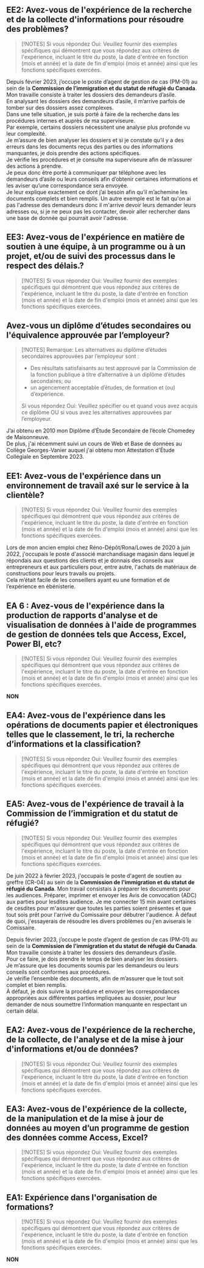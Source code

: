 ## EE2: Avez-vous de l'expérience de la recherche et de la collecte d'informations pour résoudre des problèmes?
>[!NOTES]
>Si vous répondez Oui: Veuillez fournir des exemples spécifiques qui démontrent que vous répondez aux critères de l'expérience, incluant le titre du poste, la date d'entrée en fonction (mois et année) et la date de fin d'emploi (mois et année) ainsi que les fonctions spécifiques exercées.  

Depuis février 2023, j’occupe le poste d’agent de gestion de cas (PM-01) au sein de la **Commission de l’immigration et du statut de réfugié du Canada**.  
Mon travaille consiste à traiter les dossiers des demandeurs d’asile.  
En analysant les dossiers des demandeurs d’asile, il m’arrive parfois de tomber sur des dossiers assez complexes.  
Dans une telle situation, je suis porté à faire de la recherche dans les procédures internes et auprès de ma superviseure.  
Par exemple, certains dossiers nécessitent une analyse plus profonde vu leur complexité.  
Je m’assure de bien analyser les dossiers et si je constate qu’il y a des erreurs dans les documents reçus des parties ou des informations manquantes, je dois prendre des actions spécifiques.  
Je vérifie les procédures et je consulte ma superviseure afin de m’assurer des actions à prendre.  
Je peux donc être porté à communiquer par téléphone avec les demandeurs d’asile ou leurs conseils afin d’obtenir certaines informations et les aviser qu’une correspondance sera envoyée.  
Je leur explique exactement ce dont j’ai besoin afin qu’il m’achemine les documents complets et bien remplis.
Un autre exemple est le fait qu'on ai pas l'adresse des demandeurs donc il m'arrive devoir leurs demander leurs adresses ou, si je ne peux pas les contacter, devoir aller rechercher dans une base de donnée qui pourrait avoir l'adresse.
## EE3: Avez-vous de l'expérience en matière de soutien à une équipe, à un programme ou à un projet, et/ou de suivi des processus dans le respect des délais.?
>[!NOTES]
>Si vous répondez Oui: Veuillez fournir des exemples spécifiques qui démontrent que vous répondez aux critères de l'expérience, incluant le titre du poste, la date d'entrée en fonction (mois et année) et la date de fin d'emploi (mois et année) ainsi que les fonctions spécifiques exercées.  

## Avez-vous un diplôme d’études secondaires ou l'équivalence approuvée par l’employeur?
>[!NOTES]
>Remarque: Les alternatives au diplôme d’études secondaires approuvées par l’employeur sont :  
>- Des résultats satisfaisants au test approuvé par la Commission de la fonction publique à titre d’alternative à un diplôme d’études secondaires; ou  
>- un agencement acceptable d’études, de formation et (ou) d’expérience.
>
>Si vous répondez Oui: Veuillez spécifier ou et quand vous avez acquis ce diplôme OU si vous avez les alternatives approuvées par l’employeur.  

J’ai obtenu en 2010 mon Diplôme d’Étude Secondaire de l’école Chomedey de Maisonneuve.  
De plus, j'ai récemment suivi un cours de Web et Base de données au Collège Georges-Vanier auquel j'ai obtenu mon Attestation d'Étude Collégiale en Septembre 2023.
## EE1: Avez-vous de l'expérience dans un environnement de travail axé sur le service à la clientèle?
>[!NOTES]
>Si vous répondez Oui: Veuillez fournir des exemples spécifiques qui démontrent que vous répondez aux critères de l'expérience, incluant le titre du poste, la date d'entrée en fonction (mois et année) et la date de fin d'emploi (mois et année) ainsi que les fonctions spécifiques exercées.  

Lors de mon ancien emploi chez Réno-Dépôt/Rona/Lowes de 2020 à juin 2022, j'occupais le poste d'associé marchandisage magasin dans lequel je répondais aux questions des clients et je donnais des conseils aux entrepreneurs et aux particuliers pour, entre autre, l'achats de matériaux de constructions pour leurs travails ou projets.  
Cela m’était facile de les conseillers ayant eu une formation et de l’expérience en ébénisterie.
## EA 6 : Avez-vous de l'expérience dans la production de rapports d'analyse et de visualisation de données à l'aide de programmes de gestion de données tels que Access, Excel, Power BI, etc?
>[!NOTES]
>Si vous répondez Oui: Veuillez fournir des exemples spécifiques qui démontrent que vous répondez aux critères de l'expérience, incluant le titre du poste, la date d'entrée en fonction (mois et année) et la date de fin d'emploi (mois et année) ainsi que les fonctions spécifiques exercées.  

**NON**
## EA4: Avez-vous de l'expérience dans les opérations de documents papier et électroniques telles que le classement, le tri, la recherche d’informations et la classification?
>[!NOTES]
>Si vous répondez Oui: Veuillez fournir des exemples spécifiques qui démontrent que vous répondez aux critères de l'expérience, incluant le titre du poste, la date d'entrée en fonction (mois et année) et la date de fin d'emploi (mois et année) ainsi que les fonctions spécifiques exercées.  

## EA5: Avez-vous de l'expérience de travail à la Commission de l’immigration et du statut de réfugié?
>[!NOTES]
>Si vous répondez Oui: Veuillez fournir des exemples spécifiques qui démontrent que vous répondez aux critères de l'expérience, incluant le titre du poste, la date d'entrée en fonction (mois et année) et la date de fin d'emploi (mois et année) ainsi que les fonctions spécifiques exercées.  

De juin 2022 à février 2023, j'occupais le poste d'agent de soutien au greffre (CR-04) au sein de la **Commission de l'immigration et du statut de réfugié du Canada**.
Mon travail consistais à préparer les documents pour les audiences.
Préparer, imprimer et envoyer les Avis de convocation (ADC) aux parties pour lesdites audience.
Je me connecter 15 min avant certaines de cesdites pour m'assurer que toutes les parties soient présentes et que tout sois prêt pour l'arrivé du Comissaire pour débutrer l'audience.
À défaut de quoi, j'essayerais de résoudre les divers problèmes ou j'en aviserais le Comissaire.

Depuis février 2023, j’occupe le poste d’agent de gestion de cas (PM-01) au sein de la **Commission de l'immigration et du statut de réfugié du Canada**.  
Mon travaille consiste à traiter les dossiers des demandeurs d’asile.  
Pour ce faire, je dois prendre le temps de bien analyser les dossiers.  
Je m’assure que les documents soumis par les demandeurs ou leurs conseils sont conformes aux procédures.  
Je vérifie l’ensemble des documents, afin de m’assurer que le tout soit complet et bien remplis.  
À défaut, je dois suivre la procédure et envoyer les correspondances appropriées aux différentes parties impliquées au dossier, pour leur demander de nous soumettre l’information manquante en respectant un certain délai.
## EA2: Avez-vous de l'expérience de la recherche, de la collecte, de l'analyse et de la mise à jour d'informations et/ou de données?
>[!NOTES]
>Si vous répondez Oui: Veuillez fournir des exemples spécifiques qui démontrent que vous répondez aux critères de l'expérience, incluant le titre du poste, la date d'entrée en fonction (mois et année) et la date de fin d'emploi (mois et année) ainsi que les fonctions spécifiques exercées.  

## EA3: Avez-vous de l'expérience de la collecte, de la manipulation et de la mise à jour de données au moyen d’un programme de gestion des données comme Access, Excel?
>[!NOTES]
>Si vous répondez Oui: Veuillez fournir des exemples spécifiques qui démontrent que vous répondez aux critères de l'expérience, incluant le titre du poste, la date d'entrée en fonction (mois et année) et la date de fin d'emploi (mois et année) ainsi que les fonctions spécifiques exercées.  

## EA1: Expérience dans l'organisation de formations?
>[!NOTES]
>Si vous répondez Oui: Veuillez fournir des exemples spécifiques qui démontrent que vous répondez aux critères de l'expérience, incluant le titre du poste, la date d'entrée en fonction (mois et année) et la date de fin d'emploi (mois et année) ainsi que les fonctions spécifiques exercées.

**NON**